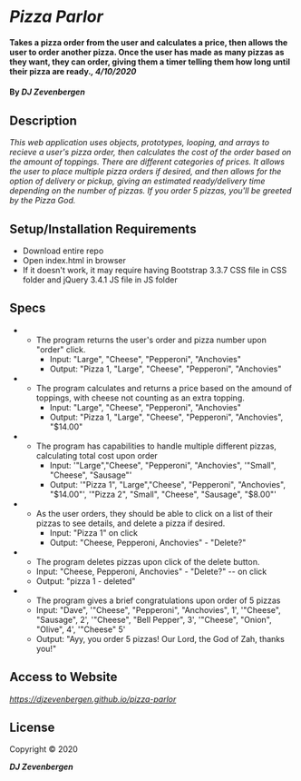 # _Pizza Parlor_

#### Takes a pizza order from the user and calculates a price, then allows the user to order another pizza. Once the user has made as many pizzas as they want, they can order, giving them a timer telling them how long until their pizza are ready._, 4/10/2020_

#### By _**DJ Zevenbergen**_

## Description

_This web application uses objects, prototypes, looping, and arrays to recieve a user's pizza order, then calculates the cost of the order based on the amount of toppings. There are different categories of prices. It allows the user to place multiple pizza orders if desired, and then allows for the option of delivery or pickup, giving an estimated ready/delivery time depending on the number of pizzas. If you order 5 pizzas, you'll be greeted by the Pizza God._

## Setup/Installation Requirements

* Download entire repo
* Open index.html in browser
* If it doesn't work, it may require having Bootstrap 3.3.7 CSS file in CSS folder and jQuery 3.4.1 JS file in JS folder

## Specs

* - The program returns the user's order and pizza number upon "order" click.
    * Input: "Large", "Cheese", "Pepperoni", "Anchovies"
    * Output: "Pizza 1, "Large", "Cheese", "Pepperoni", "Anchovies"

* - The program calculates and returns a price based on the amound of toppings, with cheese not counting as an extra topping.
    * Input: "Large", "Cheese", "Pepperoni", "Anchovies"
    * Output: "Pizza 1, "Large", "Cheese", "Pepperoni", "Anchovies", "$14.00"

* - The program has capabilities to handle multiple different pizzas, calculating total cost upon order
    * Input: '"Large","Cheese", "Pepperoni", "Anchovies", '"Small", "Cheese", "Sausage"'
    * Output: '"Pizza 1", "Large","Cheese", "Pepperoni", "Anchovies", "$14.00"', '"Pizza 2", "Small", "Cheese", "Sausage", "$8.00"' 


* - As the user orders, they should be able to click on a list of their pizzas to see details, and delete a pizza if desired.
    * Input: "Pizza 1" on click
    * Output: "Cheese, Pepperoni, Anchovies" - "Delete?"

* - The program deletes pizzas upon click of the delete button.
  * Input: "Cheese, Pepperoni, Anchovies" - "Delete?"  -- on click
  * Output: "pizza 1 - deleted"

* - The program gives a brief congratulations upon order of 5 pizzas
  * Input: "Dave", '"Cheese", "Pepperoni", "Anchovies", 1', '"Cheese", "Sausage", 2', '"Cheese", "Bell Pepper", 3', '"Cheese", "Onion", "Olive", 4', '"Cheese" 5'
  * Output: "Ayy, you order 5 pizzas! Our Lord, the God of Zah, thanks you!"





## Access to Website

_https://djzevenbergen.github.io/pizza-parlor_

## License

Copyright © 2020

**_DJ Zevenbergen_**